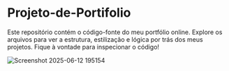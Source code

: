 # Projeto-de-Portifolio
Este repositório contém o código-fonte do meu portfólio online. Explore os arquivos para ver a estrutura,
estilização e lógica por trás dos meus projetos. Fique à vontade para inspecionar o código!

![Screenshot 2025-06-12 195154](https://github.com/user-attachments/assets/abe5fdfa-3b44-44b3-843c-b29628081cde)
